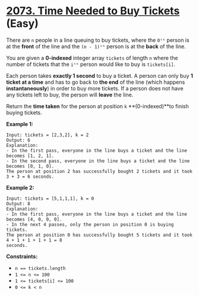 # [2073. Time Needed to Buy Tickets][link] (Easy)

[link]: https://leetcode.com/problems/time-needed-to-buy-tickets/

There are `n` people in a line queuing to buy tickets, where the `0ᵗʰ` person is at the **front** of
the line and the `(n - 1)ᵗʰ` person is at the **back** of the line.

You are given a **0-indexed** integer array `tickets` of length `n` where the number of tickets that
the `iᵗʰ` person would like to buy is `tickets[i]`.

Each person takes **exactly 1 second** to buy a ticket. A person can only buy **1 ticket at a time**
and has to go back to **the end** of the line (which happens **instantaneously**) in order to buy
more tickets. If a person does not have any tickets left to buy, the person will **leave** the line.

Return the **time taken** for the person at position  `k` **(0-indexed)**to finish buying tickets.

**Example 1:**

```
Input: tickets = [2,3,2], k = 2
Output: 6
Explanation:
- In the first pass, everyone in the line buys a ticket and the line becomes [1, 2, 1].
- In the second pass, everyone in the line buys a ticket and the line becomes [0, 1, 0].
The person at position 2 has successfully bought 2 tickets and it took 3 + 3 = 6 seconds.
```

**Example 2:**

```
Input: tickets = [5,1,1,1], k = 0
Output: 8
Explanation:
- In the first pass, everyone in the line buys a ticket and the line becomes [4, 0, 0, 0].
- In the next 4 passes, only the person in position 0 is buying tickets.
The person at position 0 has successfully bought 5 tickets and it took 4 + 1 + 1 + 1 + 1 = 8
seconds.
```

**Constraints:**

- `n == tickets.length`
- `1 <= n <= 100`
- `1 <= tickets[i] <= 100`
- `0 <= k < n`
